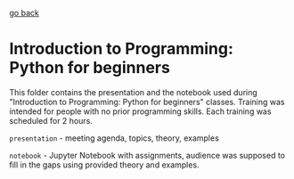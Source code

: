 [go back](https://github.com/pkardas/learning)

# Introduction to Programming: Python for beginners

This folder contains the presentation and the notebook used during "Introduction to Programming: Python for beginners" classes. Training was intended for people with no prior programming skills. Each training was scheduled for 2 hours.

`presentation` - meeting agenda, topics, theory, examples

`notebook` - Jupyter Notebook with assignments, audience was supposed to fill in the gaps using provided theory and examples.


